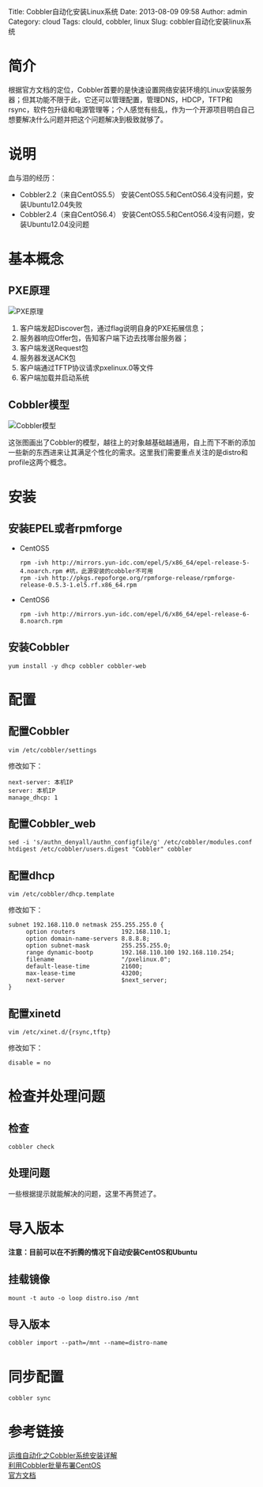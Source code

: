 Title: Cobbler自动化安装Linux系统
Date: 2013-08-09 09:58
Author: admin
Category: cloud
Tags: clould, cobbler, linux
Slug: cobbler自动化安装linux系统

简介
====

根据官方文档的定位，Cobbler首要的是快速设置网络安装环境的Linux安装服务器；但其功能不限于此，它还可以管理配置，管理DNS，HDCP，TFTP和rsync，软件包升级和电源管理等；个人感觉有些乱，作为一个开源项目明白自己想要解决什么问题并把这个问题解决到极致就够了。

说明
====

血与泪的经历：

-   Cobbler2.2（来自CentOS5.5）
    安装CentOS5.5和CentOS6.4没有问题，安装Ubuntu12.04失败
-   Cobbler2.4（来自CentOS6.4）
    安装CentOS5.5和CentOS6.4没有问题，安装Ubuntu12.04没问题

基本概念
========

PXE原理
-------

![PXE原理](http://www.xdays.info/wp-content/uploads/2013/08/pxe-flow.png)

1.  客户端发起Discover包，通过flag说明自身的PXE拓展信息；
2.  服务器响应Offer包，告知客户端下边去找哪台服务器；
3.  客户端发送Request包
4.  服务器发送ACK包
5.  客户端通过TFTP协议请求pxelinux.0等文件
6.  客户端加载并启动系统

Cobbler模型
-----------

![Cobbler模型](http://www.xdays.info/wp-content/uploads/2013/08/how-we-do.png)

这张图画出了Cobbler的模型，越往上的对象越基础越通用，自上而下不断的添加一些新的东西进来让其满足个性化的需求。这里我们需要重点关注的是distro和profile这两个概念。

安装
====

安装EPEL或者rpmforge
--------------------

-   CentOS5

        rpm -ivh http://mirrors.yun-idc.com/epel/5/x86_64/epel-release-5-4.noarch.rpm #坑，此源安装的cobbler不可用
        rpm -ivh http://pkgs.repoforge.org/rpmforge-release/rpmforge-release-0.5.3-1.el5.rf.x86_64.rpm

-   CentOS6

        rpm -ivh http://mirrors.yun-idc.com/epel/6/x86_64/epel-release-6-8.noarch.rpm

安装Cobbler
-----------

    yum install -y dhcp cobbler cobbler-web

配置
====

配置Cobbler
-----------

    vim /etc/cobbler/settings

修改如下：

    next-server: 本机IP
    server: 本机IP
    manage_dhcp: 1

配置Cobbler\_web
----------------

    sed -i 's/authn_denyall/authn_configfile/g' /etc/cobbler/modules.conf
    htdigest /etc/cobbler/users.digest "Cobbler" cobbler

配置dhcp
--------

    vim /etc/cobbler/dhcp.template

修改如下：

    subnet 192.168.110.0 netmask 255.255.255.0 {
         option routers             192.168.110.1;
         option domain-name-servers 8.8.8.8;
         option subnet-mask         255.255.255.0;
         range dynamic-bootp        192.168.110.100 192.168.110.254;
         filename                   "/pxelinux.0";
         default-lease-time         21600;
         max-lease-time             43200;
         next-server                $next_server;
    }

配置xinetd
----------

    vim /etc/xinet.d/{rsync,tftp}

修改如下：

    disable = no

检查并处理问题
==============

检查
----

    cobbler check

处理问题
--------

一些根据提示就能解决的问题，这里不再赘述了。

导入版本
========

**注意：目前可以在不折腾的情况下自动安装CentOS和Ubuntu**

挂载镜像
--------

    mount -t auto -o loop distro.iso /mnt

导入版本
--------

    cobbler import --path=/mnt --name=distro-name

同步配置
========

    cobbler sync

参考链接
========

[运维自动化之Cobbler系统安装详解](http://os.51cto.com/art/201109/288604.htm)  
[利用Cobbler批量布署CentOS](http://kerry.blog.51cto.com/172631/648430)  
[官方文档](http://www.cobblerd.org/manuals/2.4.0/)

